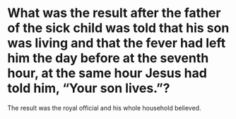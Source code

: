 # What was the result after the father of the sick child was told that his son was living and that the fever had left him the day before at the seventh hour, at the same hour Jesus had told him, “Your son lives.”?

The result was the royal official and his whole household believed.
